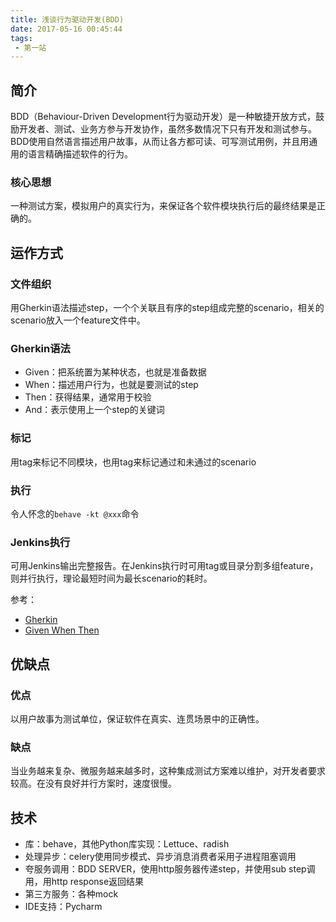 ```yaml
---
title: 浅谈行为驱动开发(BDD)
date: 2017-05-16 00:45:44
tags: 
 - 第一站
---
```

## 简介

BDD（Behaviour-Driven Development行为驱动开发）是一种敏捷开放方式，鼓励开发者、测试、业务方参与开发协作，虽然多数情况下只有开发和测试参与。BDD使用自然语言描述用户故事，从而让各方都可读、可写测试用例，并且用通用的语言精确描述软件的行为。

### 核心思想

一种测试方案，模拟用户的真实行为，来保证各个软件模块执行后的最终结果是正确的。

<!-- more --> 
## 运作方式

### 文件组织
用Gherkin语法描述step，一个个关联且有序的step组成完整的scenario，相关的scenario放入一个feature文件中。

### Gherkin语法

- Given：把系统置为某种状态，也就是准备数据
- When：描述用户行为，也就是要测试的step
- Then：获得结果，通常用于校验
- And：表示使用上一个step的关键词

### 标记
用tag来标记不同模块，也用tag来标记通过和未通过的scenario

### 执行
令人怀念的`behave -kt @xxx`命令

### Jenkins执行

可用Jenkins输出完整报告。在Jenkins执行时可用tag或目录分割多组feature，则并行执行，理论最短时间为最长scenario的耗时。

参考：
- [Gherkin](https://github.com/cucumber/cucumber/wiki/Given-When-Then)
- [Given When Then](https://github.com/cucumber/cucumber/wiki/Given-When-Then)

## 优缺点

### 优点

以用户故事为测试单位，保证软件在真实、连贯场景中的正确性。

### 缺点

当业务越来复杂、微服务越来越多时，这种集成测试方案难以维护，对开发者要求较高。在没有良好并行方案时，速度很慢。

## 技术

- 库：behave，其他Python库实现：Lettuce、radish
- 处理异步：celery使用同步模式、异步消息消费者采用子进程阻塞调用
- 夸服务调用：BDD SERVER，使用http服务器传递step，并使用sub step调用，用http response返回结果
- 第三方服务：各种mock
- IDE支持：Pycharm


